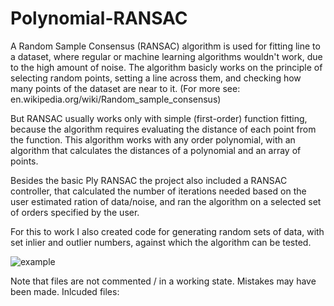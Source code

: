 # Polynomial-RANSAC

A Random Sample Consensus (RANSAC) algorithm is used for fitting line to a dataset, where regular or machine learning algorithms wouldn't work, due to the high amount of noise. The algorithm basicly works on the principle of selecting random points, setting a line across them, and checking how many points of the dataset are near to it. (For more see: en.wikipedia.org/wiki/Random_sample_consensus)

But RANSAC usually works only with simple (first-order) function fitting, because the algorithm requires evaluating the distance of each point from the function. This algorithm works with any order polynomial, with an algorithm that calculates the distances of a polynomial and an array of points.

Besides the basic Ply RANSAC the project also included a RANSAC controller, that calculated the number of iterations needed based on the user estimated ration of data/noise, and ran the algorithm on a selected set of orders specified by the user.

For this to work I also created code for generating random sets of data, with set inlier and outlier numbers, against which the algorithm can be tested.

![example](http://i.imgur.com/5c5vDPC.png)

Note that files are not commented / in a working state. Mistakes may have been made.
Inlcuded files: 
